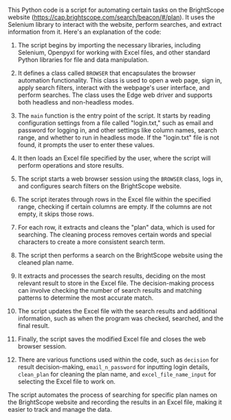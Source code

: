 This Python code is a script for automating certain tasks on the BrightScope website (https://cap.brightscope.com/search/beacon/#/plan). It uses the Selenium library to interact with the website, perform searches, and extract information from it. Here's an explanation of the code:

1. The script begins by importing the necessary libraries, including Selenium, Openpyxl for working with Excel files, and other standard Python libraries for file and data manipulation.

2. It defines a class called `BROWSER` that encapsulates the browser automation functionality. This class is used to open a web page, sign in, apply search filters, interact with the webpage's user interface, and perform searches. The class uses the Edge web driver and supports both headless and non-headless modes.

3. The `main` function is the entry point of the script. It starts by reading configuration settings from a file called "login.txt," such as email and password for logging in, and other settings like column names, search range, and whether to run in headless mode. If the "login.txt" file is not found, it prompts the user to enter these values.

4. It then loads an Excel file specified by the user, where the script will perform operations and store results.

5. The script starts a web browser session using the `BROWSER` class, logs in, and configures search filters on the BrightScope website.

6. The script iterates through rows in the Excel file within the specified range, checking if certain columns are empty. If the columns are not empty, it skips those rows.

7. For each row, it extracts and cleans the "plan" data, which is used for searching. The cleaning process removes certain words and special characters to create a more consistent search term.

8. The script then performs a search on the BrightScope website using the cleaned plan name.

9. It extracts and processes the search results, deciding on the most relevant result to store in the Excel file. The decision-making process can involve checking the number of search results and matching patterns to determine the most accurate match.

10. The script updates the Excel file with the search results and additional information, such as when the program was checked, searched, and the final result.

11. Finally, the script saves the modified Excel file and closes the web browser session.

12. There are various functions used within the code, such as `decision` for result decision-making, `email_n_password` for inputting login details, `clean_plan` for cleaning the plan name, and `excel_file_name_input` for selecting the Excel file to work on.

The script automates the process of searching for specific plan names on the BrightScope website and recording the results in an Excel file, making it easier to track and manage the data.
